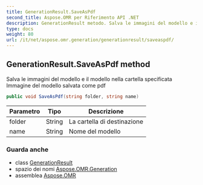 ```yaml
---
title: GenerationResult.SaveAsPdf
second_title: Aspose.OMR per Riferimento API .NET
description: GenerationResult metodo. Salva le immagini del modello e il modello nella cartella specificata Immagine del modello salvata come pdf
type: docs
weight: 80
url: /it/net/aspose.omr.generation/generationresult/saveaspdf/
---
```

## GenerationResult.SaveAsPdf method

Salva le immagini del modello e il modello nella cartella specificata Immagine del modello salvata come pdf

```csharp
public void SaveAsPdf(string folder, string name)
```

| Parametro | Tipo | Descrizione |
| --- | --- | --- |
| folder | String | La cartella di destinazione |
| name | String | Nome del modello |

### Guarda anche

* class [GenerationResult](../)
* spazio dei nomi [Aspose.OMR.Generation](../../generationresult/)
* assemblea [Aspose.OMR](../../../)


